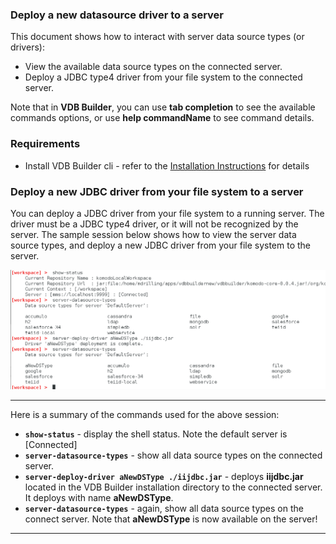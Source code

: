 ### Deploy a new datasource driver to a server

This document shows how to interact with server data source types (or drivers):
* View the available data source types on the connected server.
* Deploy a JDBC type4 driver from your file system to the connected server.

Note that in __VDB Builder__, you can use __tab completion__ to see the available commands options, or use __help commandName__ to see command details.


### Requirements

* Install VDB Builder cli - refer to the [Installation Instructions](install-cli.md) for details


### Deploy a new JDBC driver from your file system to a server

You can deploy a JDBC driver from your file system to a running server.  The driver must be a JDBC type4 driver, or it will not be recognized by the server.  The sample session below shows how to view the server data source types, and deploy a new JDBC driver from your file system to the server.

![Deploy JDBC driver to Server](img/cli-deploy-driver-to-server.png)

---
Here is a summary of the commands used for the above session:

* __`show-status`__ - display the shell status.  Note the default server is [Connected]
* __`server-datasource-types`__ - show all data source types on the connected server.
* __`server-deploy-driver aNewDSType ./iijdbc.jar`__ - deploys __iijdbc.jar__ located in the VDB Builder installation directory to the connected server.  It deploys with name __aNewDSType__.
* __`server-datasource-types`__ - again, show all data source types on the connect server.  Note that __aNewDSType__ is now available on the server!

---

